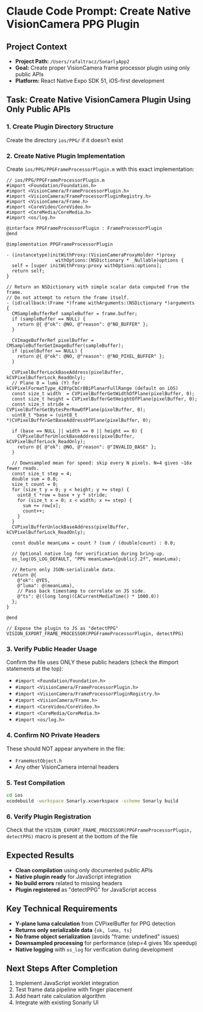 # Claude Code Prompt: Create Native VisionCamera PPG Plugin

## Project Context
- **Project Path:** `/Users/rafaltracz/SonarlyApp2`
- **Goal:** Create proper VisionCamera frame processor plugin using only public APIs
- **Platform:** React Native Expo SDK 51, iOS-first development

## Task: Create Native VisionCamera Plugin Using Only Public APIs

### 1. Create Plugin Directory Structure
Create the directory `ios/PPG/` if it doesn't exist

### 2. Create Native Plugin Implementation
Create `ios/PPG/PPGFrameProcessorPlugin.m` with this exact implementation:

```objc
// ios/PPG/PPGFrameProcessorPlugin.m
#import <Foundation/Foundation.h>
#import <VisionCamera/FrameProcessorPlugin.h>
#import <VisionCamera/FrameProcessorPluginRegistry.h>
#import <VisionCamera/Frame.h>
#import <CoreVideo/CoreVideo.h>
#import <CoreMedia/CoreMedia.h>
#import <os/log.h>

@interface PPGFrameProcessorPlugin : FrameProcessorPlugin
@end

@implementation PPGFrameProcessorPlugin

- (instancetype)initWithProxy:(VisionCameraProxyHolder *)proxy
                  withOptions:(NSDictionary * _Nullable)options {
  self = [super initWithProxy:proxy withOptions:options];
  return self;
}

// Return an NSDictionary with simple scalar data computed from the frame.
// Do not attempt to return the frame itself.
- (id)callback:(Frame *)frame withArguments:(NSDictionary *)arguments {
  CMSampleBufferRef sampleBuffer = frame.buffer;
  if (sampleBuffer == NULL) {
    return @{ @"ok": @NO, @"reason": @"NO_BUFFER" };
  }

  CVImageBufferRef pixelBuffer = CMSampleBufferGetImageBuffer(sampleBuffer);
  if (pixelBuffer == NULL) {
    return @{ @"ok": @NO, @"reason": @"NO_PIXEL_BUFFER" };
  }

  CVPixelBufferLockBaseAddress(pixelBuffer, kCVPixelBufferLock_ReadOnly);
  // Plane 0 = luma (Y) for kCVPixelFormatType_420YpCbCr8BiPlanarFullRange (default on iOS)
  const size_t width  = CVPixelBufferGetWidthOfPlane(pixelBuffer, 0);
  const size_t height = CVPixelBufferGetHeightOfPlane(pixelBuffer, 0);
  const size_t stride = CVPixelBufferGetBytesPerRowOfPlane(pixelBuffer, 0);
  uint8_t *base = (uint8_t *)CVPixelBufferGetBaseAddressOfPlane(pixelBuffer, 0);

  if (base == NULL || width == 0 || height == 0) {
    CVPixelBufferUnlockBaseAddress(pixelBuffer, kCVPixelBufferLock_ReadOnly);
    return @{ @"ok": @NO, @"reason": @"INVALID_BASE" };
  }

  // Downsampled mean for speed: skip every N pixels. N=4 gives ~16x fewer reads.
  const size_t step = 4;
  double sum = 0.0;
  size_t count = 0;
  for (size_t y = 0; y < height; y += step) {
    uint8_t *row = base + y * stride;
    for (size_t x = 0; x < width; x += step) {
      sum += row[x];
      count++;
    }
  }
  CVPixelBufferUnlockBaseAddress(pixelBuffer, kCVPixelBufferLock_ReadOnly);

  const double meanLuma = count ? (sum / (double)count) : 0.0;

  // Optional native log for verification during bring-up.
  os_log(OS_LOG_DEFAULT, "PPG meanLuma=%{public}.2f", meanLuma);

  // Return only JSON-serializable data.
  return @{
    @"ok": @YES,
    @"luma": @(meanLuma),
    // Pass back timestamp to correlate on JS side.
    @"ts": @((long long)(CACurrentMediaTime() * 1000.0))
  };
}

@end

// Expose the plugin to JS as "detectPPG"
VISION_EXPORT_FRAME_PROCESSOR(PPGFrameProcessorPlugin, detectPPG)
```

### 3. Verify Public Header Usage
Confirm the file uses ONLY these public headers (check the #import statements at the top):
- `#import <Foundation/Foundation.h>`
- `#import <VisionCamera/FrameProcessorPlugin.h>`
- `#import <VisionCamera/FrameProcessorPluginRegistry.h>`
- `#import <VisionCamera/Frame.h>`
- `#import <CoreVideo/CoreVideo.h>`
- `#import <CoreMedia/CoreMedia.h>`
- `#import <os/log.h>`

### 4. Confirm NO Private Headers
These should NOT appear anywhere in the file:
- `FrameHostObject.h`
- Any other VisionCamera internal headers

### 5. Test Compilation
```bash
cd ios
xcodebuild -workspace Sonarly.xcworkspace -scheme Sonarly build
```

### 6. Verify Plugin Registration
Check that the `VISION_EXPORT_FRAME_PROCESSOR(PPGFrameProcessorPlugin, detectPPG)` macro is present at the bottom of the file

## Expected Results
- **Clean compilation** using only documented public APIs
- **Native plugin ready** for JavaScript integration
- **No build errors** related to missing headers
- **Plugin registered** as "detectPPG" for JavaScript access

## Key Technical Requirements
- **Y-plane luma calculation** from CVPixelBuffer for PPG detection
- **Returns only serializable data** `{ok, luma, ts}`
- **No frame object serialization** (avoids "frame: undefined" issues)
- **Downsampled processing** for performance (step=4 gives 16x speedup)
- **Native logging** with `os_log` for verification during development

## Next Steps After Completion
1. Implement JavaScript worklet integration
2. Test frame data pipeline with finger placement
3. Add heart rate calculation algorithm
4. Integrate with existing Sonarly UI
